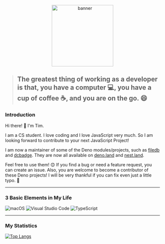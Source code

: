 <p align="middle">
  <img height="200" src="https://mk0analyticsindf35n9.kinstacdn.com/wp-content/uploads/2018/12/developer-dribbble.gif" alt="banner" />
</p>

> ## The greatest thing of working as a developer is that, you have a computer :computer:, you have a cup of coffee :coffee:, and you are on the go. :smile:

### Introduction

Hi there! :wave: I'm Tim.

I am a CS student. I love coding and I love JavaScript very much. So I am looking forward to contribute to your next JavaScript Project!

I am now a maintainer of some of the Deno modules/projects, such as [filedb](https://github.com/jswildcards/filedb) and [dcbadge](https://github.com/jswildcards/dcbadge). They are now all available on [deno.land](https://deno.land) and [nest.land](https://nest.land).

Feel free to use them! :blush: If you find a bug or need a feature request, you can create an issue. Also, you are welcome to become a contributor of these Deno projects! I will be very thankful if you can fix even just a little typo. :pray:

---

### 3 Basic Elements in My Life

![macOS](https://img.shields.io/badge/macOS-292e33?style=flat-square&logo=apple&logoColor=ffffff)
![Visual Studio Code](https://img.shields.io/badge/Visual%20Studio%20Code-blue?style=flat-square&logo=visual-studio-code&logoColor=ffffff)
![TypeScript](https://flat.badgen.net/badge/icon/TypeScript?icon=typescript&label&labelColor=blue&color=blue)

---

### My Statistics

[![Top Langs](https://github-readme-stats.vercel.app/api/top-langs/?username=jswildcards&layout=compact)](https://github.com/anuraghazra/github-readme-stats)
